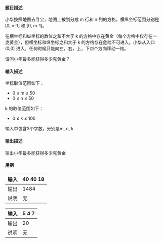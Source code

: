 #### 题目描述

小华按照地图去寻宝，地图上被划分成 m 行和 n 列的方格，横纵坐标范围分别是 [0, n-1] 和 [0, m-1]。

在横坐标和纵坐标的数位之和不大于 k 的方格中存在黄金（每个方格中仅存在一克黄金），但横坐标和纵坐标之和大于 k 的方格存在危险不可进入。小华从入口 (0,0) 进入，任何时候只能向左，右，上，下四个方向移动一格。

请问小华最多能获得多少克黄金？

#### 输入描述

坐标取值范围如下：

* 0 ≤ m ≤ 50
* 0 ≤ n ≤ 50

k 的取值范围如下：

* 0 ≤ k ≤ 100

输入中包含3个字数，分别是m, n, k

#### 输出描述

输出小华最多能获得多少克黄金

#### 用例


| 输入 | 40 40 18 |
| ------ | ---------- |
| 输出 | 1484     |
| 说明 | 无       |


| 输入 | 5 4 7 |
| ------ | ------- |
| 输出 | 20    |
| 说明 | 无    |
